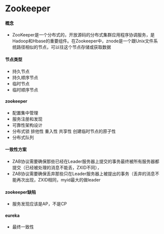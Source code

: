 # Zookeeper
#### 概念
* ZooKeeper是一个分布式的，开放源码的分布式集群应用程序协调服务，是Hadoop和Hbase的重要组件。在Zookeeper中，znode是一个跟Unix文件系统路径相似的节点，可以往这个节点存储或获取数据

#### 节点类型
* 持久节点
* 持久顺序节点
* 临时节点
* 临时顺序节点

#### zookeeper
* 配置集中管理
* 服务注册和发现
* 可靠性架构设计
* 分布式锁 排他性 重入性 共享性 创建临时节点的原子性
* 分布式队列 

#### 一致性方案
* ZAB协议需要确保那些已经在Leader服务器上提交的事务最终被所有服务器都提交（已经被处理的消息不能丢，ZXID不同），
* ZAB协议需要确保丢弃那些只在Leader服务器上被提出的事务（丢弃的消息不能再次出现，ZXID相同，myid最大的做leader

#### zookeeper缺陷
* 服务发现应该是AP，不是CP

#### eureka
* 最终一致性